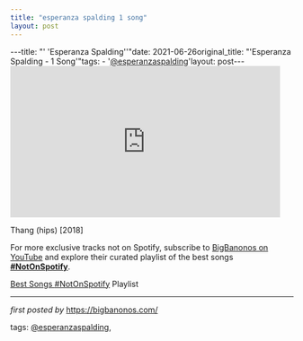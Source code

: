 ```yaml
---
title: "esperanza spalding 1 song"
layout: post
---
```

---title: "' 'Esperanza Spalding''"date: 2021-06-26original_title: "'Esperanza Spalding - 1 Song'"tags:  - '[@esperanzaspalding](/tags/esperanzaspalding/)'layout: post---<iframe frameborder="0" height="270" src="https://youtube.com/embed/MQuxz-veOdY" width="480"></iframe><div>Thang (hips) [2018]</div><!--Subscribe and Playlist Links--><div>    <p>For more exclusive tracks not on Spotify, subscribe to <a href="https://www.youtube.com/[@BigBanonos](/tags/BigBanonos/)" target="_blank">BigBanonos on YouTube</a> and explore their curated playlist of the best songs <strong>[#NotOnSpotify](/tags/NotOnSpotify/)</strong>.</p>    <p><a href="https://www.youtube.com/playlist?list=PLtuNtuTatqI0kFahUCbtbfenC_ET5O_tr" target="_blank">Best Songs [#NotOnSpotify](/tags/NotOnSpotify/) Playlist<br /></a></p></div><hr /><p><em>first posted by</em> <a href="https://bigbanonos.com/" rel="noopener" target="_new">https://bigbanonos.com/</a></p><p>tags: [@esperanzaspalding](/tags/esperanzaspalding/),</p>